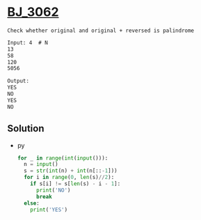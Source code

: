 # [BJ_3062](https://acmicpc.net/problem/3062)

```en
Check whether original and original + reversed is palindrome
```

```txt
Input: 4  # N
13
58
120
5056

Output:
YES
NO
YES
NO
```

## Solution

* py

  ```py
  for _ in range(int(input())):
    n = input()
    s = str(int(n) + int(n[::-1]))
    for i in range(0, len(s)//2):
      if s[i] != s[len(s) - i - 1]:
        print('NO')
        break
    else:
      print('YES')
  ```
